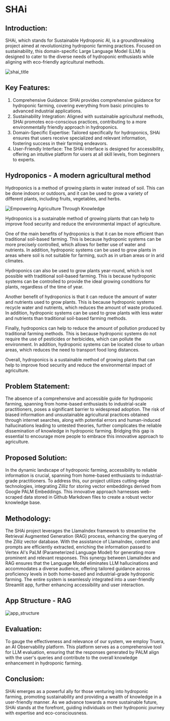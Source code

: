 # SHAi

## Introduction:
SHAi, which stands for Sustainable Hydroponic AI, is a groundbreaking project aimed at revolutionizing hydroponic farming practices. Focused on sustainability, this domain-specific Large Language Model (LLM) is designed to cater to the diverse needs of hydroponic enthusiasts while aligning with eco-friendly agricultural methods.

![shai_title](https://github.com/being-invincible/SHAi/assets/86947956/4934b651-2f34-40db-9a93-2959c2f01480)


## Key Features:

1. Comprehensive Guidance: SHAi provides comprehensive guidance for hydroponic farming, covering everything from basic principles to advanced industrial applications.
2. Sustainability Integration: Aligned with sustainable agricultural methods, SHAi promotes eco-conscious practices, contributing to a more environmentally friendly approach in hydroponics.
3. Domain-Specific Expertise: Tailored specifically for hydroponics, SHAi ensures that users receive specialized and relevant information, fostering success in their farming endeavors.
4. User-Friendly Interface: The SHAi interface is designed for accessibility, offering an intuitive platform for users at all skill levels, from beginners to experts.

## Hydroponics - A modern agricultural method

Hydroponics is a method of growing plants in water instead of soil. This can be done indoors or outdoors, and it can be used to grow a variety of different plants, including fruits, vegetables, and herbs.

![Empowering Agriculture Through Knowledge](https://github.com/being-invincible/SHAi/assets/86947956/4c61c548-b9d7-49de-af30-445ed9395695)

Hydroponics is a sustainable method of growing plants that can help to improve food security and reduce the environmental impact of agriculture.

One of the main benefits of hydroponics is that it can be more efficient than traditional soil-based farming. This is because hydroponic systems can be more precisely controlled, which allows for better use of water and nutrients. In addition, hydroponic systems can be used to grow plants in areas where soil is not suitable for farming, such as in urban areas or in arid climates.

Hydroponics can also be used to grow plants year-round, which is not possible with traditional soil-based farming. This is because hydroponic systems can be controlled to provide the ideal growing conditions for plants, regardless of the time of year.

Another benefit of hydroponics is that it can reduce the amount of water and nutrients used to grow plants. This is because hydroponic systems recycle water and nutrients, which reduces the amount of waste produced. In addition, hydroponic systems can be used to grow plants with less water and nutrients than traditional soil-based farming methods.

Finally, hydroponics can help to reduce the amount of pollution produced by traditional farming methods. This is because hydroponic systems do not require the use of pesticides or herbicides, which can pollute the environment. In addition, hydroponic systems can be located close to urban areas, which reduces the need to transport food long distances.

Overall, hydroponics is a sustainable method of growing plants that can help to improve food security and reduce the environmental impact of agriculture.

## Problem Statement:
The absence of a comprehensive and accessible guide for hydroponic farming, spanning from home-based enthusiasts to industrial-scale practitioners, poses a significant barrier to widespread adoption. The risk of biased information and unsustainable agricultural practices obtained through internet searches, along with potential errors and human-induced hallucinations leading to untested theories, further complicates the reliable dissemination of knowledge in hydroponic farming. Bridging this gap is essential to encourage more people to embrace this innovative approach to agriculture.

## Proposed Solution:
In the dynamic landscape of hydroponic farming, accessibility to reliable information is crucial, spanning from home-based enthusiasts to industrial-grade practitioners. To address this, our project utilizes cutting-edge technologies, integrating Zilliz for storing vector embeddings derived from Google PALM Embeddings. This innovative approach harnesses web-scraped data stored in Github Markdown files to create a robust vector knowledge base.

## Methodology:
The SHAi project leverages the LlamaIndex framework to streamline the Retrieval Augmented Generation (RAG) process, enhancing the querying of the Zilliz vector database. With the assistance of LlamaIndex, context and prompts are efficiently extracted, enriching the information passed to Vertex AI's PaLM (Parameterized Language Model) for generating more prominent and relevant responses. This synergy between LlamaIndex and RAG ensures that the Language Model eliminates LLM hallucinations and accommodates a diverse audience, offering tailored guidance across proficiency levels in both home-based and industrial-grade hydroponic farming. The entire system is seamlessly integrated into a user-friendly Streamlit app, further enhancing accessibility and user interaction.

## App Structure - RAG

![app_structure](https://github.com/being-invincible/SHAi/assets/86947956/ebcdd2f8-b506-4200-a875-af4f1757332a)

## Evaluation:
To gauge the effectiveness and relevance of our system, we employ Truera, an AI Observability platform. This platform serves as a comprehensive tool for LLM evaluation, ensuring that the responses generated by PALM align with the user's queries and contribute to the overall knowledge enhancement in hydroponic farming.

## Conclusion:
SHAi emerges as a powerful ally for those venturing into hydroponic farming, promoting sustainability and providing a wealth of knowledge in a user-friendly manner. As we advance towards a more sustainable future, SHAi stands at the forefront, guiding individuals on their hydroponic journey with expertise and eco-consciousness.
